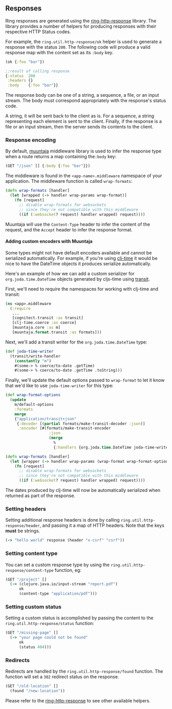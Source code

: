 ## Responses

Ring responses are generated using the [ring-http-response](https://github.com/metosin/ring-http-response) library.
The library provides a number of helpers for producing responses with their respective HTTP Status codes.

For example, the `ring.util.http-response/ok` helper is used to generate a response with the status `200`. The following code will produce a valid response map with the content set as its `:body` key.

```clojure
(ok {:foo "bar"})

;;result of calling response
{:status  200
 :headers {}
 :body    {:foo "bar"}}
```

The response body can be one of a string, a sequence, a file, or an input stream. The body must correspond appropriately with the response's status code.

A string, it will be sent back to the client as is. For a sequence, a string representing each element is sent to the client. Finally, if the response is a file or an input stream, then the server sends its contents to the client.

### Response encoding

By default, [muuntaja](https://github.com/metosin/muuntaja) middleware library is used to infer the response type when a route returns a map containing the`:body` key:

```clojure
(GET "/json" [] {:body {:foo "bar"}})
```

The middleware is found in the `<app-name>.middleware` namespace of your application. The middleware function is called `wrap-formats`:

```clojure
(defn wrap-formats [handler]
  (let [wrapped (-> handler wrap-params wrap-format)]
    (fn [request]
      ;; disable wrap-formats for websockets
      ;; since they're not compatible with this middleware
      ((if (:websocket? request) handler wrapped) request))))
```

Muuntaja will use the `Content-Type` header to infer the content of the request, and the
`Accept` header to infer the response format.

#### Adding custom encoders with Muuntaja

Some types might not have default encoders available and cannot be serialized automatically.
For example, if you're using [clj-time](https://github.com/clj-time/clj-time) it would be nice to have the DateTime objects it produces serialize automatically.

Here's an example of how we can add a custom serializer for `org.joda.time.DateTime` objects generated by cljs-time using [transit](https://github.com/cognitect/transit-clj).

First, we'll need to require the namespaces for working with clj-time and transit:

```clojure
(ns <app>.middleware
  (:require
   ...
   [cognitect.transit :as transit]
   [clj-time.coerce :as coerce]
   [muuntaja.core :as m]
   [muuntaja.format.transit :as formats]))
```
Next, we'll add a transit writer for the `org.joda.time.DateTime` type:

```clojure
(def joda-time-writer
  (transit/write-handler
    (constantly "m")
    #(some-> % coerce/to-date .getTime)
    #(some-> % coerce/to-date .getTime .toString)))
```

Finally, we'll update the default options passed to `wrap-format` to let it know that we'd like to use `joda-time-writer` for this type:

```clojure
(def wrap-format-options
  (update
    m/default-options
    :formats
    merge
    {"application/transit+json"
     {:decoder [(partial formats/make-transit-decoder :json)]
      :encoder [#(formats/make-transit-encoder
                   :json
                   (merge
                     %
                     {:handlers {org.joda.time.DateTime joda-time-writer}}))]}}))

(defn wrap-formats [handler]
  (let [wrapper (-> handler wrap-params (wrap-format wrap-format-options))]
    (fn [request]
      ;; disable wrap-formats for websockets
      ;; since they're not compatible with this middleware
      ((if (:websocket? request) handler wrapped) request))))
```

The dates produced by clj-time will now be automatically serialized when returned as part of the response.

### Setting headers

Setting additional response headers is done by calling `ring.util.http-response/header`, and
passing it a map of HTTP headers. Note that the keys **must** be strings.

```clojure
(-> "hello world" response (header "x-csrf" "csrf"))
```

### Setting content type

You can set a custom response type by using the `ring.util.http-response/content-type` function, eg:

```clojure
(GET "/project" []
  (-> (clojure.java.io/input-stream "report.pdf")
      ok
      (content-type "application/pdf")))
```

### Setting custom status

Setting a custom status is accomplished by passing the content to the `ring.util.http-response/status` function:

```clojure
(GET "/missing-page" []
  (-> "your page could not be found"
      ok
      (status 404)))
```

### Redirects

Redirects are handled by the `ring.util.http-response/found` function. The function will set a `302` redirect status on the response.

```clojure
(GET "/old-location" []
  (found "/new-location"))
```

Please refer to the [ring-http-response](https://github.com/metosin/ring-http-response/blob/master/src/ring/util/http_response.clj) to see other available helpers.
